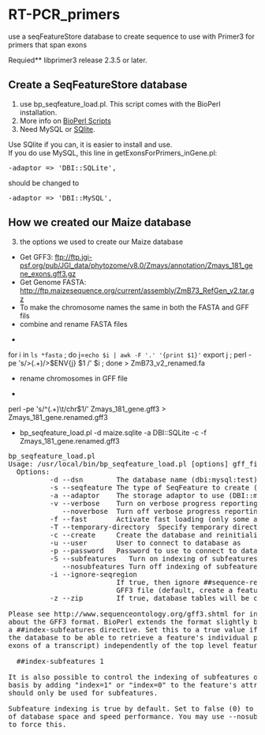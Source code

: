 RT-PCR_primers
==============

use a seqFeatureStore database to create sequence to use with Primer3 for primers that span exons

Requied** libprimer3 release 2.3.5 or later.


Create a SeqFeatureStore database 
---------------------------------
1. use bp_seqfeature_load.pl. This script comes with the BioPerl installation.
2. More info on <a href="http://www.bioperl.org/wiki/Bioperl_scripts">BioPerl Scripts</a>
3. Need MySQL or <a href="http://www.sqlite.org/">SQlite</a>. 

Use SQlite if you can, it is easier to install and use.</br>
If you do use MySQL, this line in getExonsForPrimers_inGene.pl:
<pre>
-adaptor => 'DBI::SQLite',
</pre>
should be changed to 
<pre>
-adaptor => 'DBI::MySQL',
</pre>

How we created our Maize database
---------------------------------
3. the options we used to create our Maize database
- Get GFF3: ftp://ftp.jgi-psf.org/pub/JGI_data/phytozome/v8.0/Zmays/annotation/Zmays_181_gene_exons.gff3.gz
- Get Genome FASTA: http://ftp.maizesequence.org/current/assembly/ZmB73_RefGen_v2.tar.gz
- To make the chromosome names the same in both the FASTA and GFF fils
- combine and rename FASTA files
- <pre>
for i in `ls *fasta` ; do j=`echo $i | awk -F '.' '{print $1}'` export j ; perl -pe  's/>(.+)/>$ENV{j} $1
/' $i ; done > ZmB73_v2_renamed.fa
- rename chromosomes in GFF file
- <pre>
perl -pe 's/^(.+)\t/chr$1/' Zmays_181_gene.gff3 > Zmays_181_gene.renamed.gff3 
</pre> 
</pre> 
- bp_seqfeature_load.pl -d maize.sqlite -a DBI::SQLite -c -f Zmays_181_gene.renamed.gff3  



<pre>
bp_seqfeature_load.pl
Usage: /usr/local/bin/bp_seqfeature_load.pl [options] gff_file1 gff_file2...
  Options:
          -d --dsn        The database name (dbi:mysql:test)
          -s --seqfeature The type of SeqFeature to create (Bio::DB::SeqFeature)
          -a --adaptor    The storage adaptor to use (DBI::mysql)
          -v --verbose    Turn on verbose progress reporting
             --noverbose  Turn off verbose progress reporting
          -f --fast       Activate fast loading (only some adaptors)
          -T --temporary-directory  Specify temporary directory for fast loading (/tmp)
          -c --create     Create the database and reinitialize it (will erase contents)
          -u --user       User to connect to database as
          -p --password   Password to use to connect to database
          -S --subfeatures   Turn on indexing of subfeatures (default)
             --nosubfeatures Turn off indexing of subfeatures
          -i --ignore-seqregion
                          If true, then ignore ##sequence-region directives in the
                          GFF3 file (default, create a feature for each region)
          -z --zip        If true, database tables will be compressed to save space

Please see http://www.sequenceontology.org/gff3.shtml for information
about the GFF3 format. BioPerl extends the format slightly by adding 
a ##index-subfeatures directive. Set this to a true value if you wish 
the database to be able to retrieve a feature's individual parts (such as the
exons of a transcript) independently of the top level feature:

  ##index-subfeatures 1

It is also possible to control the indexing of subfeatures on a case-by-case
basis by adding "index=1" or "index=0" to the feature's attribute list. This
should only be used for subfeatures.

Subfeature indexing is true by default. Set to false (0) to save lots
of database space and speed performance. You may use --nosubfeatures
to force this.   
</pre>

